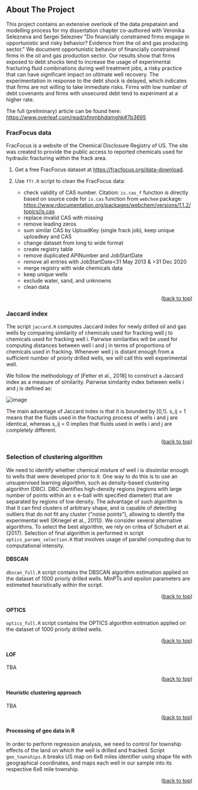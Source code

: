 ## About The Project

This project contains an extensive overlook of the data prepataion and modelling process for my dissertation chapter co-authored with Veronika Selezneva and Sergei Seleznev "Do financially constrained firms engage in opportunistic and risky behavior? Evidence from the oil and gas producing sector." We document opportunistic behavior of financially constrained firms in the oil and gas production sector. Our results show that firms exposed to debt shocks tend to increase the usage of experimental fracturing fluid combinations during well treatment jobs, a risky practice that can have significant impact on ultimate well recovery. The experimentation in response to the debt shock is delayed, which indicates that firms are not willing to take immediate risks. Firms with low number of debt covenants and firms with unsecured debt tend to experiment at a higher rate. 

The full (preliminary) article can be found here: https://www.overleaf.com/read/sfmmbhdqmghk#7b3695
 
### FracFocus data

FracFocus is a website of the Chemical Disclosure Registry of US. The site was created to provide the public access to reported chemicals used for hydraulic fracturing within the frack area.

1. Get a free FracFocus dataset at https://fracfocus.org/data-download.
   
2. Use `ffr.R` script to clean the FracFocus data:
    - check validity of CAS number. Citation: `is.cas_f` function is directly based on source code for `is.cas` function from `webchem` package: https://www.rdocumentation.org/packages/webchem/versions/1.1.2/topics/is.cas
    - replace invalid CAS with missing
    - remove leading zeros
    - sum similar CAS by UploadKey (single frack job), keep unique uploadkey and CAS
    - change dataset from long to wide format
    - create registry table
    - remove duplicated APINumber and JobStartDate
    - remove all entries with JobStartDate<31 May 2013 & >31 Dec 2020
    - merge registry with wide chemicals data
    - keep unique wells
    - exclude water, sand, and unknowns
    - clean data

<p align="right">(<a href="#readme-top">back to top</a>)</p>

### Jaccard index

The script `jaccard.R` computes Jaccard index for newly drilled oil and gas wells by comparing similarity of chemicals used for fracking well j to chemicals used for fracking well i. Pairwise similarities will be used for computing distances between well i and j in terms of proportions of chemicals used in fracking. Whenever well j is distant enough from a sufficient number of priorly drilled wells, we will call this well experimental well. 

We follow the methodology of [Fetter et al., 2018] to construct a Jaccard index as a measure of similarity. Pairwise similarity index between wells i and j is defined as:

![image](https://github.com/mariakosar/frack/assets/17361605/34427aa2-72bf-4f44-92ee-fd76cebc1564)

The main advantage of Jaccard index is that it is bounded by [0,1]. s_ij = 1 means that the fluids used in the fracturing process of wells i and j are identical, whereas s_ij = 0 implies that fluids used in wells i and j are completely different.

<p align="right">(<a href="#readme-top">back to top</a>)</p>

### Selection of clustering algorithm

We need to identify whether chemical mixture of well i is dissimilar enough to wells that were developed prior to it. One way to do this is to use an unsupervised learning algorithm, such as density-based clustering algorithm (DBC). DBC identifies high-density regions (regions with large number of points within an ≤ e-ball with specified diameter) that are separated by regions of low density. The advantage of such
algorithm is that it can find clusters of arbitrary shape, and is capable of detecting outliers that do not fit any cluster ("noise points"), allowing to identify the experimental well ([Kriegel et al., 2011]). We consider several alternative algorithms. To select the best algorithm, we rely on critea of Schubert et al. (2017). Selection of final algorithm is performed in script `optics_params_selection.R` that involves usage of parallel computing due to computational intensity.  

#### DBSCAN

`dbscan_full.R` script contains the DBSCAN algorithm estimation applied on the dataset of 1000 priorly drilled wells. MinPTs and epsilon parameters are estimeted heuristically within the script.

<p align="right">(<a href="#readme-top">back to top</a>)</p>

#### OPTICS

`optics_full.R` script contains the OPTICS algorithm estimation applied on the dataset of 1000 priorly drilled wells.

<p align="right">(<a href="#readme-top">back to top</a>)</p>

#### LOF
TBA
<p align="right">(<a href="#readme-top">back to top</a>)</p>

#### Heuristic clustering approach
TBA
<p align="right">(<a href="#readme-top">back to top</a>)</p>

#### Processing of geo data in R

In order to perform regression  analysis, we need to control for township effects of the land on which the well is drilled and fracked. Script `geo_townships.R` breaks US map on 6x6 miles identifier using shape file with geographical coordinates, and maps each well in our sample into its respective 6x6 mile township. 

<p align="right">(<a href="#readme-top">back to top</a>)</p>









